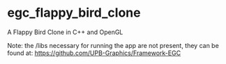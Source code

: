 # egc_flappy_bird_clone
A Flappy Bird Clone in C++ and OpenGL

Note: the /libs necessary for running the app are not present, they can be found at: https://github.com/UPB-Graphics/Framework-EGC 



